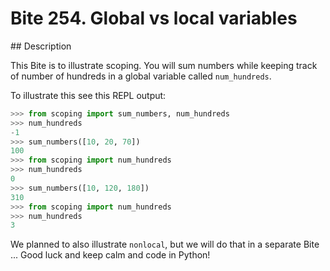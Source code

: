 # Bite 254. Global vs local variables

## Description

This Bite is to illustrate scoping. You will sum numbers while keeping track of number of hundreds in a global variable called `num_hundreds`.

To illustrate this see this REPL output:

```python
>>> from scoping import sum_numbers, num_hundreds
>>> num_hundreds
-1
>>> sum_numbers([10, 20, 70])
100
>>> from scoping import num_hundreds
>>> num_hundreds
0
>>> sum_numbers([10, 120, 180])
310
>>> from scoping import num_hundreds
>>> num_hundreds
3
```

We planned to also illustrate `nonlocal`, but we will do that in a separate Bite ... Good luck and keep calm and code in Python!
